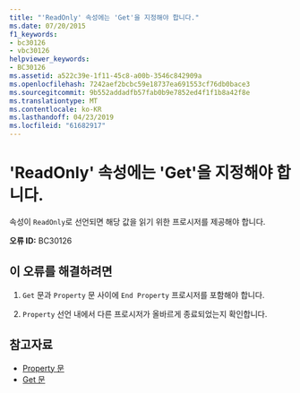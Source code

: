 ```yaml
---
title: "'ReadOnly' 속성에는 'Get'을 지정해야 합니다."
ms.date: 07/20/2015
f1_keywords:
- bc30126
- vbc30126
helpviewer_keywords:
- BC30126
ms.assetid: a522c39e-1f11-45c8-a00b-3546c842909a
ms.openlocfilehash: 7242aef2bcbc59e18737ea691553cf76db0bace3
ms.sourcegitcommit: 9b552addadfb57fab0b9e7852ed4f1f1b8a42f8e
ms.translationtype: MT
ms.contentlocale: ko-KR
ms.lasthandoff: 04/23/2019
ms.locfileid: "61682917"
---
```

# <a name="readonly-property-must-provide-a-get"></a>'ReadOnly' 속성에는 'Get'을 지정해야 합니다.
속성이 `ReadOnly`로 선언되면 해당 값을 읽기 위한 프로시저를 제공해야 합니다.  
  
 **오류 ID:** BC30126  
  
## <a name="to-correct-this-error"></a>이 오류를 해결하려면  
  
1. `Get` 문과 `Property` 문 사이에 `End Property` 프로시저를 포함해야 합니다.  
  
2. `Property` 선언 내에서 다른 프로시저가 올바르게 종료되었는지 확인합니다.  
  
## <a name="see-also"></a>참고자료

- [Property 문](../../visual-basic/language-reference/statements/property-statement.md)
- [Get 문](../../visual-basic/language-reference/statements/get-statement.md)
